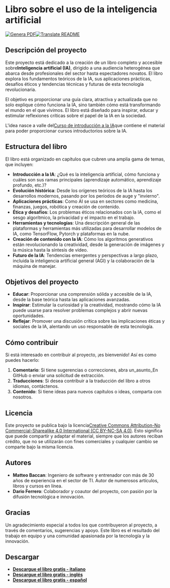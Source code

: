 # Libro sobre el uso de la inteligencia artificial

[![Genera PDF](https://github.com/matteobaccan/CorsoAIBook/actions/workflows/generatepdf.yml/badge.svg)](https://github.com/matteobaccan/CorsoAIBook/actions/workflows/generatepdf.yml)[![Translate README](https://github.com/matteobaccan/CorsoAIBook/actions/workflows/translatereadme.yml/badge.svg)](https://github.com/matteobaccan/CorsoAIBook/actions/workflows/translatereadme.yml)

## Descripción del proyecto

Este proyecto está dedicado a la creación de un libro completo y accesible sobre**Inteligencia artificial (IA)**, dirigido a una audiencia heterogénea que abarca desde profesionales del sector hasta espectadores novatos. El libro explora los fundamentos teóricos de la IA, sus aplicaciones prácticas, desafíos éticos y tendencias técnicas y futuras de esta tecnología revolucionaria.

El objetivo es proporcionar una guía clara, atractiva y actualizada que no solo explique cómo funciona la IA, sino también cómo está transformando el mundo en el que vivimos. El libro está diseñado para inspirar, educar y estimular reflexiones críticas sobre el papel de la IA en la sociedad.

L'idea nasce a valle del[Curso de introducción a la IA](https://github.com/matteobaccan/CorsoAI)que contiene el material para poder proporcionar cursos introductorios sobre la IA.

## Estructura del libro

El libro está organizado en capítulos que cubren una amplia gama de temas, que incluyen:

-   **Introducción a la IA**: ¿Qué es la inteligencia artificial, cómo funciona y cuáles son sus ramas principales (aprendizaje automático, aprendizaje profundo, etc.)?
-   **Evolución histórica**: Desde los orígenes teóricos de la IA hasta los desarrollos modernos, pasando por los períodos de auge y "invierno".
-   **Aplicaciones prácticas**: Como AI se usa en sectores como medicina, finanzas, juegos, robótica y creación de contenido.
-   **Ética y desafíos**: Los problemas éticos relacionados con la IA, como el sesgo algorítmico, la privacidad y el impacto en el trabajo.
-   **Herramientas y tecnologías**: Una descripción general de las plataformas y herramientas más utilizadas para desarrollar modelos de IA, como TensorFlow, Pytorch y plataformas en la nube.
-   **Creación de contenido con la IA**: Cómo los algoritmos generativos están revolucionando la creatividad, desde la generación de imágenes y la música hasta la síntesis de video.
-   **Futuro de la IA**: Tendencias emergentes y perspectivas a largo plazo, incluida la inteligencia artificial general (AGI) y la colaboración de la máquina de manejar.

## Objetivos del proyecto

-   **Educar**: Proporcionar una comprensión sólida y accesible de la IA, desde la base teórica hasta las aplicaciones avanzadas.
-   **Inspirar**: Estimular la curiosidad y la creatividad, mostrando cómo la IA puede usarse para resolver problemas complejos y abrir nuevas oportunidades.
-   **Reflejar**: Promover una discusión crítica sobre las implicaciones éticas y sociales de la IA, alentando un uso responsable de esta tecnología.

## Cómo contribuir

Si está interesado en contribuir al proyecto, ¡es bienvenido! Así es como puedes hacerlo:

1.  **Comentario**: Si tiene sugerencias o correcciones, abra un_asunto_En GitHub o enviar una solicitud de extracción.
2.  **Traducciones**: Si desea contribuir a la traducción del libro a otros idiomas, contáctenos.
3.  **Contenido**: Si tiene ideas para nuevos capítulos o ideas, comparta con nosotros.

## Licencia

Este proyecto se publica bajo la licencia[Creative Commons Attribution-No Commercial-Sharealike 4.0 International (CC BY-NC-SA 4.0)](https://creativecommons.org/licenses/by-nc-sa/4.0/). Esto significa que puede compartir y adaptar el material, siempre que los autores reciban crédito, que no se utilizarán con fines comerciales y cualquier cambio se comparte bajo la misma licencia.

## Autores

-   **Matteo Baccan**: Ingeniero de software y entrenador con más de 30 años de experiencia en el sector de TI. Autor de numerosos artículos, libros y cursos en línea.
-   **Dario Ferrero**: Colaborador y coautor del proyecto, con pasión por la difusión tecnológica e innovación.

## Gracias

Un agradecimiento especial a todos los que contribuyeron al proyecto, a través de comentarios, sugerencias y apoyo. Este libro es el resultado del trabajo en equipo y una comunidad apasionada por la tecnología y la innovación.

## Descargar

-   **[Descargue el libro gratis - italiano](https://github.com/matteobaccan/CorsoAIBook/raw/refs/heads/main/book/Corso_AI_Book-it.pdf)**
-   **[Descargue el libro gratis - inglés](https://github.com/matteobaccan/CorsoAIBook/raw/refs/heads/main/book/Corso_AI_Book-en.pdf)**
-   **[Descargue el libro gratis - español](https://github.com/matteobaccan/CorsoAIBook/raw/refs/heads/main/book/Corso_AI_Book-es.pdf)**
